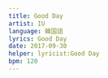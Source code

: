```yaml
---
title: Good Day
artist: IU
language: 韓国語
lyrics: Good Day
date: 2017-09-30
helper: lyricist:Good Day
bpm: 120
---
```

